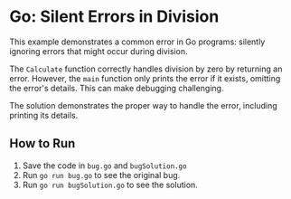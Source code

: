 # Go: Silent Errors in Division

This example demonstrates a common error in Go programs: silently ignoring errors that might occur during division.

The `Calculate` function correctly handles division by zero by returning an error. However, the `main` function only prints the error if it exists, omitting the error's details. This can make debugging challenging.

The solution demonstrates the proper way to handle the error, including printing its details.

## How to Run
1. Save the code in `bug.go` and `bugSolution.go`
2. Run `go run bug.go` to see the original bug.
3. Run `go run bugSolution.go` to see the solution.
